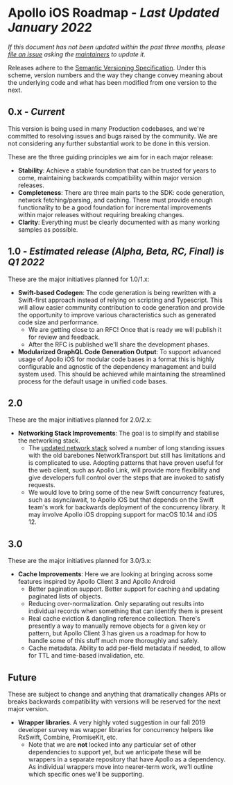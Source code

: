 # Apollo iOS Roadmap - _Last Updated January 2022_

_If this document has not been updated within the past three months, please [file an issue](https://github.com/apollographql/apollo-ios/issues/new/choose) asking the [maintainers](https://github.com/apollographql/apollo-ios#maintainers) to update it._

Releases adhere to the [Semantic Versioning Specification](https://semver.org/). Under this scheme, version numbers and the way they change convey meaning about the underlying code and what has been modified from one version to the next.

## 0.x - _Current_

This version is being used in many Production codebases, and we're committed to resolving issues and bugs raised by the community. We are not considering any further substantial work to be done in this version.

These are the three guiding principles we aim for in each major release:
- **Stability**: Achieve a stable foundation that can be trusted for years to come, maintaining backwards compatibility within major version releases.
- **Completeness**: There are three main parts to the SDK: code generation, network fetching/parsing, and caching. These must provide enough functionality to be a good foundation for incremental improvements within major releases without requiring breaking changes.
- **Clarity**: Everything must be clearly documented with as many working samples as possible.

## 1.0 - _Estimated release (Alpha, Beta, RC, Final) is Q1 2022_

These are the major initiatives planned for 1.0/1.x:
- **Swift-based Codegen**: The code generation is being rewritten with a Swift-first approach instead of relying on scripting and Typescript. This will allow easier community contribution to code generation and provide the opportunity to improve various characteristics such as generated code size and performance.
    - We are getting close to an RFC! Once that is ready we will publish it for review and feedback.
    - After the RFC is published we'll share the development phases.
- **Modularized GraphQL Code Generation Output**: To support advanced usage of Apollo iOS for modular code bases in a format this is highly configurable and agnostic of the dependency management and build system used. This should be achieved while maintaining the streamlined process for the default usage in unified code bases.

## 2.0

These are the major initiatives planned for 2.0/2.x:
- **Networking Stack Improvements**: The goal is to simplify and stabilise the networking stack.
    - The [updated network stack](https://github.com/apollographql/apollo-ios/issues/1340) solved a number of long standing issues with the old barebones NetworkTransport but still has limitations and is complicated to use. Adopting patterns that have proven useful for the web client, such as Apollo Link, will provide more flexibility and give developers full control over the steps that are invoked to satisfy requests.
    - We would love to bring some of the new Swift concurrency features, such as async/await, to Apollo iOS but that depends on the Swift team's work for backwards deployment of the concurrency library. It may involve Apollo iOS dropping support for macOS 10.14 and iOS 12.

## 3.0

These are the major initiatives planned for 3.0/3.x:
- **Cache Improvements**: Here we are looking at bringing across some features inspired by Apollo Client 3 and Apollo Android 
    - Better pagination support. Better support for caching and updating paginated lists of objects. 
    - Reducing over-normalization. Only separating out results into individual records when something that can identify them is present
    - Real cache eviction & dangling reference collection. There's presently a way to manually remove objects for a given key or pattern, but Apollo Client 3 has given us a roadmap for how to handle some of this stuff much more thoroughly and safely. 
    - Cache metadata. Ability to add per-field metadata if needed, to allow for TTL and time-based invalidation, etc.

## Future

These are subject to change and anything that dramatically changes APIs or breaks backwards compatibility with versions will be reserved for the next major version.

- **Wrapper libraries**. A very highly voted suggestion in our fall 2019 developer survey was wrapper libraries for concurrency helpers like RxSwift, Combine, PromiseKit, etc.
    - Note that we are **not** locked into any particular set of other dependencies to support yet, but we anticipate these will be wrappers in a separate repository that have Apollo as a dependency. As individual wrappers move into nearer-term work, we'll outline which specific ones we'll be supporting.
